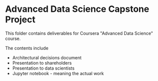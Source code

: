 # Advanced Data Science Capstone Project
This folder contains deliverables for Coursera "Advanced Data Science" course.

The contents include
* Architectural decisions document
* Presentation to shareholders
* Presentation to data scientists
* Jupyter notebook - meaning the actual work

